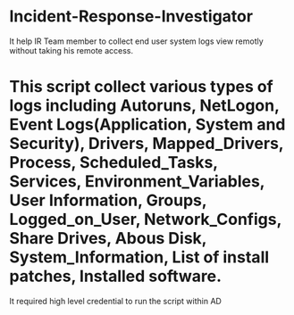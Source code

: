 # Incident-Response-Investigator
It help IR Team member to collect end user system logs view remotly without taking his remote access.
# This script collect various types of logs including Autoruns, NetLogon, Event Logs(Application, System and Security), Drivers, Mapped_Drivers, Process, Scheduled_Tasks, Services, Environment_Variables, User Information, Groups, Logged_on_User, Network_Configs, Share Drives, Abous Disk, System_Information, List of install patches, Installed software.

It required high level credential to run the script within AD
